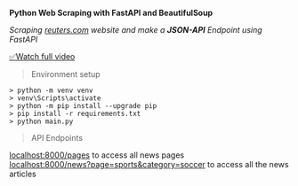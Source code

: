 **Python Web Scraping with FastAPI and BeautifulSoup**

*Scraping [reuters.com](https://www.reuters.com "Site") website and make a **JSON-API** Endpoint using FastAPI*

[✅Watch full video](https://www.youtube.com/channel/UCY2ELJdzCy1oehevQIN73mA?sub_confirmation=1 "Youtube Channel")

> Environment setup 
```
> python -m venv venv
> venv\Scripts\activate
> python -m pip install --upgrade pip
> pip install -r requirements.txt
> python main.py
```
> API Endpoints

[localhost:8000/pages](http:127.0.0.1:8000/pages) to access all news pages<br>
[localhost:8000/news?page=sports&category=soccer](http:127.0.0.1:8000/news?page=sports&category=soccer) to access all the news articles

